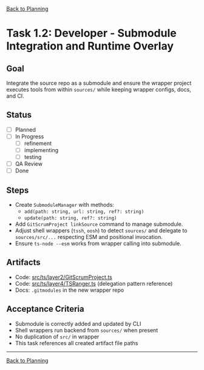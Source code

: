 <!--
SPDX-License-Identifier: AGPL-3.0-only + AI-GPL-Addendum
Copyright (c) 2025 The Web4Articles Authors
Copyleft: See AGPLv3 (./LICENSE) and AI-GPL Addendum (./AI-GPL.md)
Backlinks: /LICENSE , /AI-GPL.md
Use of `scrum.pmo` roles/process docs with AI is subject to AI-GPL copyleft unless dual-licensed.
-->

[Back to Planning](./planning.md)

# Task 1.2: Developer - Submodule Integration and Runtime Overlay

## Goal
Integrate the source repo as a submodule and ensure the wrapper project executes tools from within `sources/` while keeping wrapper configs, docs, and CI.

## Status
- [ ] Planned
- [ ] In Progress
  - [ ] refinement
  - [ ] implementing
  - [ ] testing
- [ ] QA Review
- [ ] Done

## Steps
- Create `SubmoduleManager` with methods:
  - `add(path: string, url: string, ref?: string)`
  - `update(path: string, ref?: string)`
- Add `GitScrumProject linkSource` command to manage submodule.
- Adjust shell wrappers (`tssh`, `oosh`) to detect `sources/` and delegate to `sources/src/...` respecting ESM and positional invocation.
- Ensure `ts-node --esm` works from wrapper calling into submodule.

## Artifacts
- Code: [src/ts/layer2/GitScrumProject.ts](../../../src/ts/layer2/GitScrumProject.ts)
- Code: [src/ts/layer4/TSRanger.ts](../../../src/ts/layer4/TSRanger.ts) (delegation pattern reference)
- Docs: `.gitmodules` in the new wrapper repo

## Acceptance Criteria
- Submodule is correctly added and updated by CLI
- Shell wrappers run backend from `sources/` when present
- No duplication of `src/` in wrapper
- This task references all created artifact file paths

---

[Back to Planning](./planning.md)